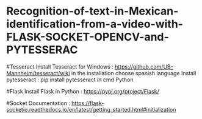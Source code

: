 # Recognition-of-text-in-Mexican-identification-from-a-video-with-FLASK-SOCKET-OPENCV-and-PYTESSERAC

#Tesseract
Install Tesseract for Windows : https://github.com/UB-Mannheim/tesseract/wiki in the installation choose spanish language
Install pytesseract : pip install pytesseract in cmd Python

#Flask
Install Flask in Python : https://pypi.org/project/Flask/

#Socket
Documentation : https://flask-socketio.readthedocs.io/en/latest/getting_started.html#initialization
